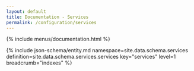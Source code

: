 ```yaml
---
layout: default
title: Documentation - Services
permalink: /configuration/services
---
```


{% include menus/documentation.html %}

{% include json-schema/entity.md namespace=site.data.schema.services definition=site.data.schema.services.services key="services" level=1 breadcrumb="indexes" %}
